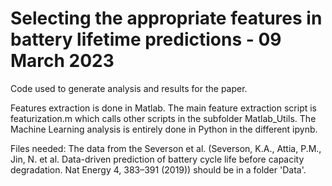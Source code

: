 # Selecting the appropriate features in battery lifetime predictions - 09 March 2023
Code used to generate analysis and results for the paper.

Features extraction is done in Matlab. The main feature extraction script is featurization.m which calls other scripts in the subfolder Matlab_Utils.
The Machine Learning analysis is entirely done in Python in the different ipynb.

Files needed:
The data from the Severson et al. (Severson, K.A., Attia, P.M., Jin, N. et al. Data-driven prediction of battery cycle life before capacity degradation. Nat Energy 4, 383–391 (2019)) should be in a folder 'Data'.

